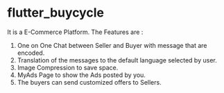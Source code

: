 # flutter_buycycle

It is a E-Commerce Platform. The Features are : 
1. One on One Chat between Seller and Buyer with message that are encoded. 
2. Translation of the messages to the default language selected by user.
3. Image Compression to save space.
4. MyAds Page to show the Ads posted by you.
5. The buyers can send customized offers to Sellers.


